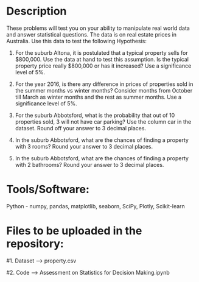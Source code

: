 # Description

These problems will test you on your ability to manipulate real world data and answer statistical questions. The data is on real estate prices in Australia. Use this data to test the following Hypothesis: 
1. For the suburb Altona, it is postulated that a typical property sells for $800,000. Use the data at hand to test this assumption. Is the typical property price really $800,000 or has it increased? Use a significance level of 5%. 

2. For the year 2016, is there any difference in prices of properties sold in the summer months vs winter months? Consider months from October till March as winter months and the rest as summer months. Use a significance level of 5%. 

3. For the suburb Abbotsford, what is the probability that out of 10 properties sold, 3 will not have car parking? Use the column car in the dataset. Round off your answer to 3 decimal places. 

4. In the suburb Abbotsford, what are the chances of finding a property with 3 rooms? Round your answer to 3 decimal places. 

5. In the suburb Abbotsford, what are the chances of finding a property with 2 bathrooms? Round your answer to 3 decimal places.

#  Tools/Software:
Python - numpy, pandas, matplotlib, seaborn, SciPy, Plotly, Scikit-learn

# Files to be uploaded in the repository:
#1. Dataset --> property.csv

#2. Code --> Assessment on Statistics for Decision Making.ipynb
